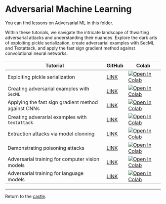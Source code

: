 # Adversarial Machine Learning

You can find lessons on Adversarial ML in this folder.

Within these tutorials, we navigate the intricate landscape of thwarting adversarial attacks and understanding their nuances. Explore the dark arts of exploiting pickle serialization, create adversarial examples with SecML and Textattack, and apply the fast sign gradient method against convolutional neural networks.

| Tutorial                                            | GitHub                                                                                                                                        | Colab                                                                                                                                                                                              |
|-----------------------------------------------------|-----------------------------------------------------------------------------------------------------------------------------------------------|----------------------------------------------------------------------------------------------------------------------------------------------------------------------------------------------------|
| Exploiting pickle serialization                     | <a href="https://github.com/Nkluge-correa/TeenyTinyCastle/blob/master/ML-Adversarial/the_pickle_exploit.ipynb" target="_blank">LINK</a>       | <a href="https://colab.research.google.com/drive/1-xZDB44n_kgOaOqT3EcSPoPPsj_1BPbI" target="_blank"> <img src="https://colab.research.google.com/assets/colab-badge.svg" alt="Open In Colab"> </a> |
| Creating adversarial examples with `SecML`          | <a href="https://github.com/Nkluge-correa/TeenyTinyCastle/blob/master/ML-Adversarial/evasion_attacks.ipynb" target="_blank">LINK</a>          | <a href="https://colab.research.google.com/drive/1Axu4W7HWS_UOjYXJSOa9N58bsJrUGqmp" target="_blank"> <img src="https://colab.research.google.com/assets/colab-badge.svg" alt="Open In Colab"> </a> |
| Applying the fast sign gradient method against CNNs | <a href="https://github.com/Nkluge-correa/TeenyTinyCastle/blob/master/ML-Adversarial/evasion_attacks_FGSM.ipynb" target="_blank">LINK</a>     | <a href="https://colab.research.google.com/drive/17ZqlKCgnigCqDcxOM0sF2jQsCLt61bOO" target="_blank"> <img src="https://colab.research.google.com/assets/colab-badge.svg" alt="Open In Colab"> </a> |
| Creating adverarial examples with `textattack`      | <a href="https://github.com/Nkluge-correa/TeenyTinyCastle/blob/master/ML-Adversarial/adversarial_text_attack.ipynb" target="_blank">LINK</a>  | <a href="https://colab.research.google.com/drive/1ngqwaiCE405NvlmLlJJNEdJFqBC0CbXT" target="_blank"> <img src="https://colab.research.google.com/assets/colab-badge.svg" alt="Open In Colab"> </a> |
| Extraction attacks via model clonning               | <a href="https://github.com/Nkluge-correa/TeenyTinyCastle/blob/master/ML-Adversarial/model_extraction_nlp.ipynb" target="_blank">LINK</a>     | <a href="https://colab.research.google.com/drive/1QB12Bb5jcl8nkd0vLAYKFP6AHzUal0F_" target="_blank"> <img src="https://colab.research.google.com/assets/colab-badge.svg" alt="Open In Colab"> </a> |
| Demonstrating poisoning attacks                     | <a href="https://github.com/Nkluge-correa/TeenyTinyCastle/blob/master/ML-Adversarial/data_poisoning_attacks.ipynb" target="_blank">LINK</a>   | <a href="https://colab.research.google.com/drive/1i5oGM5PP-rn4QQxea4v2uUKEgQYtdfbn" target="_blank"> <img src="https://colab.research.google.com/assets/colab-badge.svg" alt="Open In Colab"> </a> |
| Adversarial training for computer vision models     | <a href="https://github.com/Nkluge-correa/TeenyTinyCastle/blob/master/ML-Adversarial/adversarial_training_cv.ipynb" target="_blank">LINK</a>  | <a href="https://colab.research.google.com/drive/1RL1A5R7gxcsovVFbejU-Ih81yODaBfL6" target="_blank"> <img src="https://colab.research.google.com/assets/colab-badge.svg" alt="Open In Colab"> </a> |
| Adversarial training for language models            | <a href="https://github.com/Nkluge-correa/TeenyTinyCastle/blob/master/ML-Adversarial/adversarial_training_nlp.ipynb" target="_blank">LINK</a> | <a href="https://colab.research.google.com/drive/1SrE5fYmWf0fjokgyTd-RSge8H_uMZ1I_" target="_blank"> <img src="https://colab.research.google.com/assets/colab-badge.svg" alt="Open In Colab"> </a> |

---

Return to the [castle](https://github.com/Nkluge-correa/TeenyTinyCastle).

